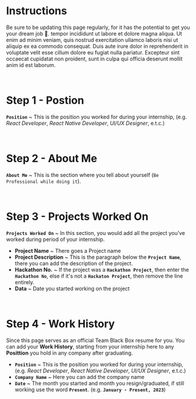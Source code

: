 # Instructions

Be sure to be updating this page regularly, for it has the potential to get you your dream job 💼.
tempor incididunt ut labore et dolore magna aliqua. Ut enim ad minim veniam,
quis nostrud exercitation ullamco laboris nisi ut aliquip ex ea commodo
consequat. Duis aute irure dolor in reprehenderit in voluptate velit esse
cillum dolore eu fugiat nulla pariatur. Excepteur sint occaecat cupidatat non
proident, sunt in culpa qui officia deserunt mollit anim id est laborum.

<br />

# Step 1 - Postion

**`Position`** ~ This is the position you worked for during your internship, (e.g. _React Developer_, _React Native Developer_, _UI/UX Designer_, e.t.c.)

<br />

# Step 2 - About Me

**`About Me`** ~ This is the section where you tell about yourself (`Be Professional while doing it`).

<br />

# Step 3 - Projects Worked On

**`Projects Worked On`** ~ In this section, you would add all the project you've worked during period of your internship.

- **Project Name** ~ There goes a Project name
- **Project Description** ~ This is the paragraph below the **`Project Name`**, there you can add the description of the project.
- **Hackathon No.** ~ If the project was a **`Hackathon Project`**, then enter the **`Hackathon No`**, else if it's not a **`Hackaton Project`**, then remove the line entirely.
- **Data** ~ Date you started working on the project

<br />

# Step 4 - Work History

Since this page serves as an official Team Black Box resume for you. You can add your **Work History**, starting from your internship here to any **Posittion** you hold in any company after graduating.

- **`Position`** ~ This is the position you worked for during your internship, (e.g. _React Developer_, _React Native Developer_, _UI/UX Designer_, e.t.c.)
- **`Company Name`** ~ Here you can add the company name
- **`Date`** ~ The month you started and month you resign/graduated, if still working use the word **`Present`**. (e.g. **`January - Present, 2023`**)
